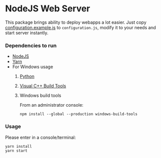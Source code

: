 # NodeJS Web Server

This package brings ability to deploy webapps a lot easier. Just copy [configuration.example.js](configuration.example.js) to `configuration.js`, modify it to your needs and start server instantly.

### Dependencies to run
* [NodeJS](https://nodejs.org/en/)
* [Yarn](https://yarnpkg.com/en/)
* For Windows usage
    1. [Python](https://www.python.org/)
    1. [Visual C++ Build Tools](https://www.visualstudio.com/downloads/#build-tools-for-visual-studio-2017)
    1. Windows build tools
     
        From an administrator console:

        ```npm install --global --production windows-build-tools```


### Usage

Please enter in a console/terminal:
    
    yarn install
    yarn start
